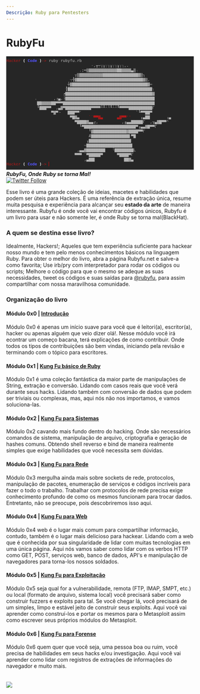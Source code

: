 ```yaml
---
Descrição: Ruby para Pentesters
---
```


# RubyFu

![](rubyfu.png)  
_**RubyFu, Onde Ruby se torna Mal!**_  
[![Twitter Follow](https://img.shields.io/twitter/follow/Rubyfu.svg?style=social&label=Follow&style=plastic)](https://twitter.com/intent/follow?screen_name=Rubyfu)

Esse livro é uma grande coleção de ideias, macetes e habilidades que podem ser úteis para Hackers. É uma referência de extração única, resume muita pesquisa e experiência para alcançar seu **estado da arte** de maneira interessante. Rubyfu é onde você vai encontrar códigos únicos, Rubyfu é um livro para usar e não somente ler, é onde Ruby se torna mal(BlackHat). 

### A quem se destina esse livro?

Idealmente, Hackers!; Aqueles que tem experiência suficiente para hackear nosso mundo e tem pelo  menos conhecimentos básicos na linguagem Ruby. Para obter o melhor do livro, abra a página Rubyfu.net e salve-a como favorita; Use irb/pry com interpretador para rodar os códigos ou scripts; Melhore o código para que o mesmo se adeque as suas necessidades, tweet os códigos e suas saídas para [@rubyfu](https://twitter.com/rubyfu), para assim compartilhar com nossa maravilhosa comunidade.

### Organização do livro

#### Módulo 0x0 \| [Introdução](README.md)

Módulo 0x0 é apenas um início suave para você que é leitori(a), escritor(a), hacker ou apenas alguém que veio dizer olá!. Nesse módulo você irá econtrar um começo bacana, terá explicações de como contribuir. Onde todos os tipos de contribuições são bem vindas, iniciando pela revisão e terminando com o tópico para escritores.

#### Módulo 0x1 \| [Kung Fu básico de Ruby](module_0x1__basic_ruby_kung_fu/README.md)

Módulo 0x1 é uma coleção fantástica da maior parte de manipulações de String, extração e conversão. Lidando com casos reais que você verá durante seus hacks. Lidando também com conversão de dados que podem ser triviais ou complexas, mas, aqui nós não nos importamos, e vamos soluciona-las.

#### Módulo 0x2 \| [Kung Fu para Sistemas](module_0x2__system_kung_fu/README.md)

Módulo 0x2 cavando mais fundo dentro do hacking. Onde são necessários comandos de sistema, manipulação de arquivo, criptografia e geração de hashes comuns. Obtendo shell reverso e bind de maneira realmente simples que exige habilidades que você necessita sem dúvidas.

#### Módulo 0x3 \| [Kung Fu para Rede](module_0x3__network_kung_fu/README.md)

Módulo 0x3 mergulha ainda mais sobre sockets de rede, protocolos, manipulação de pacotes, enumeração de serviços e códigos incríveis  para fazer o todo o trabalho. Trabalhar com protocolos de rede precisa exige conhecimento profundo de como os mesmos funcionam para trocar dados. Entretanto, não se preocupe, pois descobriremos isso aqui.

#### Módulo 0x4 \| [Kung Fu para Web](module_0x4__web_kung_fu/README.md)

Módulo 0x4 web é o lugar mais comum para compartilhar informação, contudo, também é o lugar mais delicioso para hackear. Lidando com a web que é conhecida por sua singularidade de lidar com muitas tecnologias em uma única página. Aqui nós vamos saber como lidar com os verbos HTTP como GET, POST, serviços web, banco de dados, API's e manipulação de navegadores para torna-los nossos soldados.

#### Módulo 0x5 \| [Kung Fu para Exploitação](module_0x5__exploitation_kung_fu/README.md)

Módulo 0x5 seja qual for a vulnerabilidade, remota \(FTP, IMAP, SMPT, etc.\) ou local \(formato de arquivo, sistema local\) você precisará saber como construir fuzzers e exploits para tal. Se você chegar lá, você precisará de um simples, limpo e estável jeito de construir seus exploits. Aqui você vai aprender como construí-los e portar os mesmos  para o Metasploit assim como escrever seus próprios módulos do Metasploit.

#### Módulo 0x6 \| [Kung Fu para Forense](module_0x6__forensic/README.md)

Módulo 0x6 quem quer que você seja, uma pessoa boa ou ruim, você precisa de habilidades em seus hacks e/ou investigação. Aqui você vai aprender como lidar com registros de extrações de informações do navegador e muito mais.

## ![](https://i.creativecommons.org/l/by-nc-sa/4.0/88x31.png)



